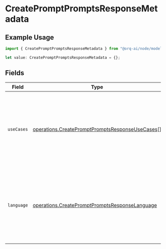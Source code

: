 # CreatePromptPromptsResponseMetadata

## Example Usage

```typescript
import { CreatePromptPromptsResponseMetadata } from "@orq-ai/node/models/operations";

let value: CreatePromptPromptsResponseMetadata = {};
```

## Fields

| Field                                                                                                                     | Type                                                                                                                      | Required                                                                                                                  | Description                                                                                                               |
| ------------------------------------------------------------------------------------------------------------------------- | ------------------------------------------------------------------------------------------------------------------------- | ------------------------------------------------------------------------------------------------------------------------- | ------------------------------------------------------------------------------------------------------------------------- |
| `useCases`                                                                                                                | [operations.CreatePromptPromptsResponseUseCases](../../models/operations/createpromptpromptsresponseusecases.md)[]        | :heavy_minus_sign:                                                                                                        | A list of use cases that the prompt is meant to be used for. Use this field to categorize the prompt for your own purpose |
| `language`                                                                                                                | [operations.CreatePromptPromptsResponseLanguage](../../models/operations/createpromptpromptsresponselanguage.md)          | :heavy_minus_sign:                                                                                                        | The language that the prompt is written in. Use this field to categorize the prompt for your own purpose                  |